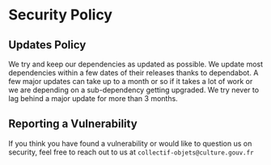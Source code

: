 # Security Policy

## Updates Policy

We try and keep our dependencies as updated as possible.
We update most dependencies within a few dates of their releases thanks to dependabot.
A few major updates can take up to a month or so if it takes a lot of work or we are depending on a sub-dependency getting upgraded.
We try never to lag behind a major update for more than 3 months.

## Reporting a Vulnerability

If you think you have found a vulnerability or would like to question us on security, feel free to reach out to us at `collectif-objets@culture.gouv.fr`
